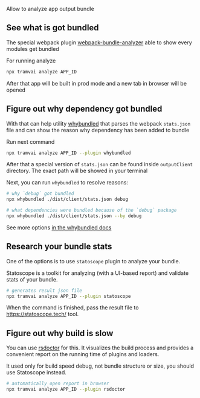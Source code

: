 Allow to analyze app output bundle

## See what is got bundled

The special webpack plugin [webpack-bundle-analyzer](https://github.com/webpack-contrib/webpack-bundle-analyzer) able to show every modules get bundled

For running analyze

```sh
npx tramvai analyze APP_ID
```

After that app will be built in prod mode and a new tab in browser will be opened

## Figure out why dependency got bundled

With that can help utility [whybundled](https://github.com/d4rkr00t/whybundled) that parses the webpack `stats.json` file and can show the reason why dependency has been added to bundle

Run next command

```sh
npx tramvai analyze APP_ID --plugin whybundled
```

After that a special version of `stats.json` can be found inside `outputClient` directory. The exact path will be showed in your terminal

Next, you can run `whybundled` to resolve reasons:

```sh
# why `debug` got bundled
npx whybundled ./dist/client/stats.json debug

# what dependencies were bundled because of the `debug` package
npx whybundled ./dist/client/stats.json --by debug
```

See more options [in the whybundled docs](https://github.com/d4rkr00t/whybundled)

## Research your bundle stats

One of the options is to use `statoscope` plugin to analyze your bundle.

Statoscope is a toolkit for analyzing (with a UI-based report) and validate stats of your bundle.

```sh
# generates result json file
npx tramvai analyze APP_ID --plugin statoscope
```

When the command is finished, pass the result file to https://statoscope.tech/ tool.

## Figure out why build is slow

You can use [rsdoctor](https://rsdoctor.dev/) for this. It visualizes the build process and provides a convenient report on the running time of plugins and loaders.

It used only for build speed debug, not bundle structure or size, you should use Statoscope instead.

```sh
# automatically open report in browser
npx tramvai analyze APP_ID --plugin rsdoctor
```
